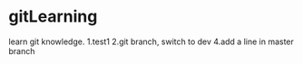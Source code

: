 # gitLearning
learn git knowledge.
1.test1
2.git branch, switch to dev
4.add a line in master branch
